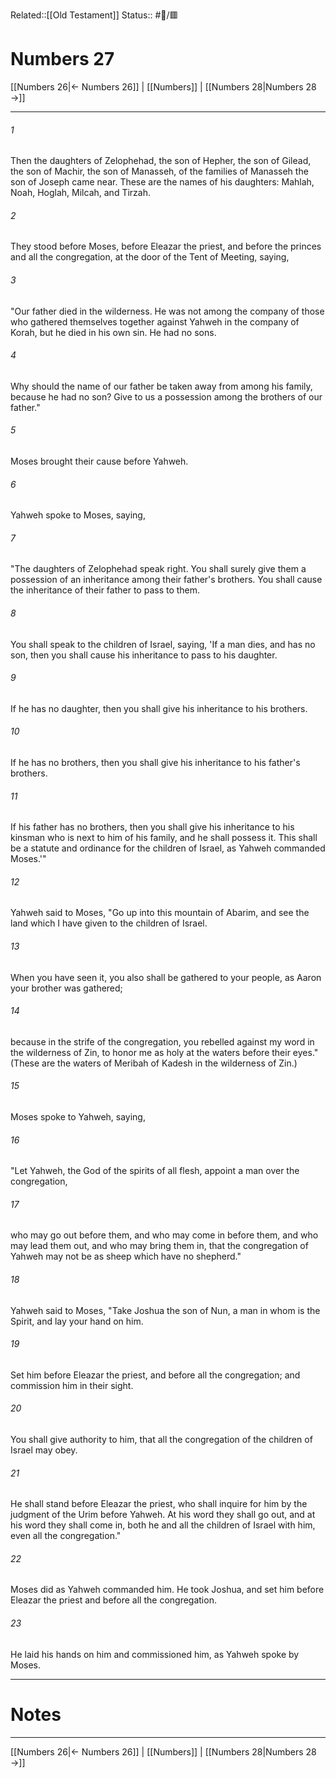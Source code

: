 Related::[[Old Testament]]
Status:: #📖/🟥
# Numbers 27

[[Numbers 26|← Numbers 26]] | [[Numbers]] | [[Numbers 28|Numbers 28 →]]
***



###### 1 
Then the daughters of Zelophehad, the son of Hepher, the son of Gilead, the son of Machir, the son of Manasseh, of the families of Manasseh the son of Joseph came near. These are the names of his daughters: Mahlah, Noah, Hoglah, Milcah, and Tirzah. 

###### 2 
They stood before Moses, before Eleazar the priest, and before the princes and all the congregation, at the door of the Tent of Meeting, saying, 

###### 3 
"Our father died in the wilderness. He was not among the company of those who gathered themselves together against Yahweh in the company of Korah, but he died in his own sin. He had no sons. 

###### 4 
Why should the name of our father be taken away from among his family, because he had no son? Give to us a possession among the brothers of our father." 

###### 5 
Moses brought their cause before Yahweh. 

###### 6 
Yahweh spoke to Moses, saying, 

###### 7 
"The daughters of Zelophehad speak right. You shall surely give them a possession of an inheritance among their father's brothers. You shall cause the inheritance of their father to pass to them. 

###### 8 
You shall speak to the children of Israel, saying, 'If a man dies, and has no son, then you shall cause his inheritance to pass to his daughter. 

###### 9 
If he has no daughter, then you shall give his inheritance to his brothers. 

###### 10 
If he has no brothers, then you shall give his inheritance to his father's brothers. 

###### 11 
If his father has no brothers, then you shall give his inheritance to his kinsman who is next to him of his family, and he shall possess it. This shall be a statute and ordinance for the children of Israel, as Yahweh commanded Moses.'" 

###### 12 
Yahweh said to Moses, "Go up into this mountain of Abarim, and see the land which I have given to the children of Israel. 

###### 13 
When you have seen it, you also shall be gathered to your people, as Aaron your brother was gathered; 

###### 14 
because in the strife of the congregation, you rebelled against my word in the wilderness of Zin, to honor me as holy at the waters before their eyes." (These are the waters of Meribah of Kadesh in the wilderness of Zin.) 

###### 15 
Moses spoke to Yahweh, saying, 

###### 16 
"Let Yahweh, the God of the spirits of all flesh, appoint a man over the congregation, 

###### 17 
who may go out before them, and who may come in before them, and who may lead them out, and who may bring them in, that the congregation of Yahweh may not be as sheep which have no shepherd." 

###### 18 
Yahweh said to Moses, "Take Joshua the son of Nun, a man in whom is the Spirit, and lay your hand on him. 

###### 19 
Set him before Eleazar the priest, and before all the congregation; and commission him in their sight. 

###### 20 
You shall give authority to him, that all the congregation of the children of Israel may obey. 

###### 21 
He shall stand before Eleazar the priest, who shall inquire for him by the judgment of the Urim before Yahweh. At his word they shall go out, and at his word they shall come in, both he and all the children of Israel with him, even all the congregation." 

###### 22 
Moses did as Yahweh commanded him. He took Joshua, and set him before Eleazar the priest and before all the congregation. 

###### 23 
He laid his hands on him and commissioned him, as Yahweh spoke by Moses.

---
# Notes


***
[[Numbers 26|← Numbers 26]] | [[Numbers]] | [[Numbers 28|Numbers 28 →]]
